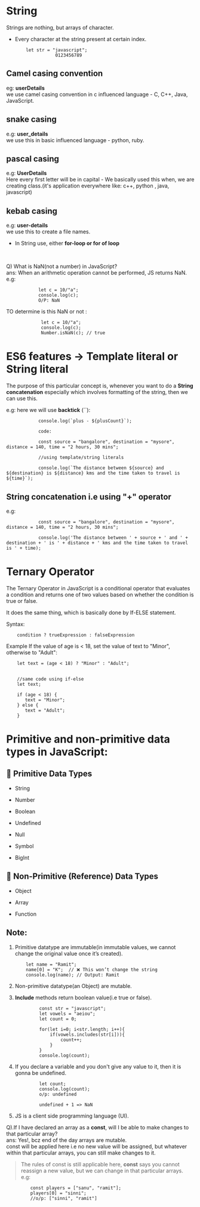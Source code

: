 # String

Strings are nothing, but arrays of character.


- Every character at the string present at certain index.
   
          let str = "javascript";
                     0123456789 


## Camel casing convention
eg: **userDetails** <br>
we use camel casing convention in c influenced language - C, C++, Java, JavaScript.


## snake casing
e.g: **user_details** <br>
we use this in basic influenced language - python, ruby.


## pascal casing
e.g: **UserDetails** <br>
Here every first letter will be in capital - We basically used this when, we are creating class.(it's application everywhere like: c++, python , java, javascript)


## kebab casing
e.g: **user-details** <br>
we use this to create a file names.


- In String use, either **for-loop or for of loop**
 
<br>


Q) What is NaN(not a number) in JavaScript? <br>
ans: When an arithmetic operation cannot be performed, JS returns NaN. <br>
e.g:

                let c = 10/"a";
                console.log(c);
                O/P: NaN


TO determine is this NaN or not :
                 
                 let c = 10/"a";
                 console.log(c);
                 Number.isNaN(c); // true


# ES6 features -> Template literal or String literal
The purpose of this particular concept is, whenever you want to do a **String concatenation** especially which involves formatting of the string, then we can use this. <br>

e.g: here we will use **backtick** (``): 


                console.log(`plus - ${plusCount}`);

                code: 
                 
                const source = "bangalore", destination = "mysore", distance = 140, time = "2 hours, 30 mins";

                //using template/string literals

                console.log(`The distance between ${source} and ${destination} is ${distance} kms and the time taken to travel is ${time}`);




## String concatenation i.e using "+" operator

e.g: 

                const source = "bangalore", destination = "mysore", distance = 140, time = "2 hours, 30 mins";

                console.log('The distance between ' + source + ' and ' + destination + ' is ' + distance + ' kms and the time taken to travel is ' + time);


# Ternary Operator
The Ternary Operator in JavaScript is a conditional operator that evaluates a condition and returns one of two values based on whether the condition is true or false. <br>

It does the same thing, which is basically done by If-ELSE statement.

Syntax:

        condition ? trueExpression : falseExpression

Example
If the value of age is < 18, set the value of text to "Minor", otherwise to "Adult":

        let text = (age < 18) ? "Minor" : "Adult";


        //same code using if-else
        let text;

        if (age < 18) {
           text = "Minor";
        } else {
           text = "Adult";
        }

# Primitive and non-primitive data types in JavaScript:
## 🧩 Primitive Data Types

- String

- Number

- Boolean

- Undefined

- Null

- Symbol

- BigInt

## 🧠 Non-Primitive (Reference) Data Types

- Object

- Array

- Function
  
## Note:

1. Primitive datatype are immutable(in immutable values, we cannot change the original value once it’s created).
           
           let name = "Ramit";
           name[0] = "K";  // ❌ This won’t change the string
           console.log(name); // Output: Ramit

   
2. Non-primitive datatype(an Object) are mutable.
3. **Include** methods return boolean value(i.e true or false).
                

                const str = "javascript";
                let vowels = "aeiou";
                let count = 0;
                
                for(let i=0; i<str.length; i++){
                    if(vowels.includes(str[i])){
                        count++;
                    }
                }
                console.log(count);


4. If you declare a variable and you don't give any value to it, then it is gonna be undefined.
   
                let count;
                console.log(count);
                o/p: undefined

                undefined + 1 => NaN

5. JS is a client side programming language (UI).


Q).If I have declared an array as a **const**, will I be able to make changes to that particular array? <br>
ans: Yes!, bcz end of the day arrays are mutable. <br> const will be applied here i.e no new value will be assigned, but whatever within that particular arrays, you can still make changes to it. <br>

> The rules of const is still applicable here, **const** says you cannot reassign a new value, but we can change in that particular arrays.<br>
e.g: 

             const players = ["sanu", "ramit"];
             players[0] = "sinni";
             //o/p: ["sinni", "ramit"]

